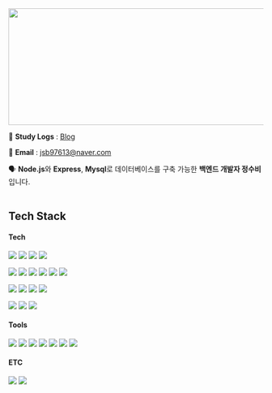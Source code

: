 
<img src="https://user-images.githubusercontent.com/86769182/151322798-a023c0e5-585f-42c2-a176-980ae36b04b0.jpeg" width="1000" height="230" />

📝 **Study Logs** : [Blog](https://www.notion.so/subilog/Programming-Study-Records-f67b9bd439a542239de151737cde29dd)

📨 **Email** : jsb97613@naver.com

🗣 **Node.js**와 **Express**, **Mysql**로 데이터베이스를 구축 가능한 **백엔드 개발자 정수비**입니다.  
&nbsp; &nbsp; &nbsp;

## Tech Stack

#### Tech
![](https://img.shields.io/badge/JavaScript-F7DF1E?style=flat-square&logo=javascript&logoColor=black)
![](https://img.shields.io/badge/TypeScript-1572B6?style=flat-square&logo=typescript&logoColor=white)
![](https://img.shields.io/badge/HTML-E34F26?style=flat-square&logo=html5&logoColor=white)
![](https://img.shields.io/badge/CSS-1572B6?style=flat-square&logo=css3&logoColor=white)

![](https://img.shields.io/badge/Node.js-43853D?style=flat-square&logo=node.js&logoColor=white)
![](https://img.shields.io/badge/MySQL-00000F?style=flat-square&logo=mysql&logoColor=white)
![](https://img.shields.io/badge/Sequelize-52B0E7?style=flat-square&logo=sequelize&logoColor=white)
![](https://img.shields.io/badge/Express.js-404D59?style=flat-square&logo=express&logoColor=white)
![](https://img.shields.io/badge/Auth0-EB5424?style=flat-square&logo=auth0&logoColor=white)
![](https://img.shields.io/badge/JSON_Web_Tokens-000000?style=flat-square&logo=jsonwebtokens&logoColor=white)

![](https://img.shields.io/badge/React-20232A?style=flat-square&logo=react&logoColor=61DAFB)
![](https://img.shields.io/badge/React_Hooks-20232A?style=flat-square&logo=react&logoColor=61DAFB)
![](https://img.shields.io/badge/React_Axios-20232A?style=flat-square&logo=react&logoColor=61DAFB)
![](https://img.shields.io/badge/React_Router-CA4245?style=flat-square&logo=react-router&logoColor=white)

![](https://img.shields.io/badge/EC2-232F3E?style=flat-square&logo=amazon-aws&logoColor=white)
![](https://img.shields.io/badge/RDS-232F3E?style=flat-square&logo=amazon-aws&logoColor=white)
![](https://img.shields.io/badge/S3-232F3E?style=flat-square&logo=amazon-aws&logoColor=white)

#### Tools
![](https://img.shields.io/badge/Git-F05032?style=flat-square&logo=git&logoColor=white)
![](https://img.shields.io/badge/GitHub-100000?style=flat-square&logo=github&logoColor=white)
![](https://img.shields.io/badge/GitBook-0078D6?style=flat-square&logo=gitbook&logoColor=white)
![](https://img.shields.io/badge/Postman-FF6C37?style=flat-square&logo=postman&logoColor=white)
![](https://img.shields.io/badge/DBeaver-404D59?style=flat-square&logo=dbeaver&logoColor=white)
![](https://img.shields.io/badge/Notion-000000?style=flat-square&logo=notion&logoColor=white)
![](https://img.shields.io/badge/VScode-007ACC?style=flat-square&logo=visualstudiocode&logoColor=white)

#### ETC

![](https://img.shields.io/badge/npm-CB3837?style=flat-square&logo=npm&logoColor=white)
![](https://img.shields.io/badge/nodemon-76D04B?style=flat-square&logo=nodemon&logoColor=white)


